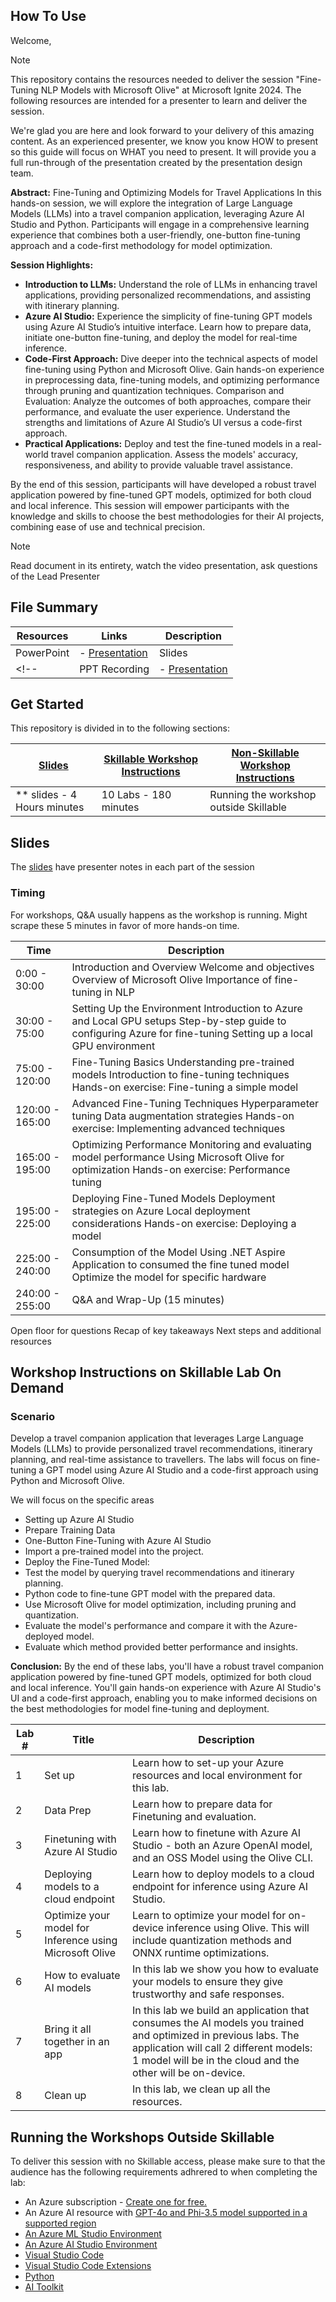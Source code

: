 ## How To Use

Welcome,

> [!NOTE]
>This repository contains the resources needed to deliver the session "Fine-Tuning NLP Models with Microsoft Olive" at Microsoft Ignite 2024.
> The following resources are intended for a presenter to learn and deliver the session.

We're glad you are here and look forward to your delivery of this amazing content. As an experienced presenter, we know you know HOW to present so this guide will focus on WHAT you need to present. It will provide you a full run-through of the presentation created by the presentation design team. 

**Abstract:**
Fine-Tuning and Optimizing Models for Travel Applications
In this hands-on session, we will explore the integration of Large Language Models (LLMs) into a travel companion application, leveraging Azure AI Studio and Python. Participants will engage in a comprehensive learning experience that combines both a user-friendly, one-button fine-tuning approach and a code-first methodology for model optimization.

**Session Highlights:**
- **Introduction to LLMs:** Understand the role of LLMs in enhancing travel applications, providing personalized recommendations, and assisting with itinerary planning.
- **Azure AI Studio:** Experience the simplicity of fine-tuning GPT models using Azure AI Studio’s intuitive interface. Learn how to prepare data, initiate one-button fine-tuning, and deploy the model for real-time inference.
- **Code-First Approach:** Dive deeper into the technical aspects of model fine-tuning using Python and Microsoft Olive. Gain hands-on experience in preprocessing data, fine-tuning models, and optimizing performance through pruning and quantization techniques.
Comparison and Evaluation: Analyze the outcomes of both approaches, compare their performance, and evaluate the user experience. Understand the strengths and limitations of Azure AI Studio’s UI versus a code-first approach.
- **Practical Applications:** Deploy and test the fine-tuned models in a real-world travel companion application. Assess the models' accuracy, responsiveness, and ability to provide valuable travel assistance.

By the end of this session, participants will have developed a robust travel application powered by fine-tuned GPT models, optimized for both cloud and local inference. This session will empower participants with the knowledge and skills to choose the best methodologies for their AI projects, combining ease of use and technical precision.


> [!NOTE]
> Read document in its entirety, watch the video presentation, ask questions of the Lead Presenter

## File Summary

| Resources          | Links                            | Description |
|-------------------|----------------------------------|-------------------|
| PowerPoint        | - [Presentation](https://aka.ms/..) | Slides |
<!-- | PPT Recording     | - [Presentation]() | Video Recording of the PowerPoint slides with no audio | -->

## Get Started

This repository is divided in to the following sections:

| [Slides](https://aka.ms/..) | [Skillable Workshop Instructions](/lab/Skillable%20Workshop%20Instructions/00_Introduction.md) | [Non-Skillable Workshop Instructions](/lab/README.md) |
|-------------------|---------------------------|--------------------------------------
| ** slides - 4 Hours minutes| 10 Labs - 180 minutes | Running the workshop outside Skillable |

## Slides

The [slides](https://aka.ms/...) have presenter notes in each part of the session

### Timing

For workshops, Q&A usually happens as the workshop is running. Might scrape these 5 minutes in favor of more hands-on time.​

| Time        | Description
--------------|-------------
0:00 - 30:00   | Introduction and Overview Welcome and objectives Overview of Microsoft Olive Importance of fine-tuning in NLP
30:00 -  75:00  | Setting Up the Environment Introduction to Azure and Local GPU setups Step-by-step guide to configuring Azure for fine-tuning Setting up a local GPU environment
75:00 - 120:00  | Fine-Tuning Basics Understanding pre-trained models Introduction to fine-tuning techniques Hands-on exercise: Fine-tuning a simple model
120:00 - 165:00 | Advanced Fine-Tuning Techniques Hyperparameter tuning Data augmentation strategies Hands-on exercise: Implementing advanced techniques
165:00 - 195:00 | Optimizing Performance Monitoring and evaluating model performance Using Microsoft Olive for optimization Hands-on exercise: Performance tuning
195:00 - 225:00 | Deploying Fine-Tuned Models Deployment strategies on Azure Local deployment considerations Hands-on exercise: Deploying a model
225:00 - 240:00 |Consumption of the Model Using .NET Aspire Application to consumed the fine tuned model Optimize the model for specific hardware
240:00 - 255:00 |Q&A and Wrap-Up (15 minutes)
Open floor for questions Recap of key takeaways Next steps and additional resources

## Workshop Instructions on Skillable Lab On Demand

### Scenario

Develop a travel companion application that leverages Large Language Models (LLMs) to provide personalized travel recommendations, itinerary planning, and real-time assistance to travellers. The labs will focus on fine-tuning a GPT model using Azure AI Studio and a code-first approach using Python and Microsoft Olive.

We will focus on the specific areas 
- Setting up Azure AI Studio
- Prepare Training Data
- One-Button Fine-Tuning with Azure AI Studio
- Import a pre-trained model into the project.
- Deploy the Fine-Tuned Model:
- Test the model by querying travel recommendations and itinerary planning.
- Python code to fine-tune GPT model with the prepared data.
- Use Microsoft Olive for model optimization, including pruning and quantization.
- Evaluate the model's performance and compare it with the Azure-deployed model.
- Evaluate which method provided better performance and insights.

**Conclusion:**
By the end of these labs, you'll have a robust travel companion application powered by fine-tuned GPT models, optimized for both cloud and local inference. You'll gain hands-on experience with Azure AI Studio's UI and a code-first approach, enabling you to make informed decisions on the best methodologies for model fine-tuning and deployment.


| Lab # | Title | Description |
| ----- | ------ |----------- |
| 1 | Set up | Learn how to set-up your Azure resources and local environment for this lab. |
| 2 | Data Prep | Learn how to prepare data for Finetuning and evaluation. |
| 3 | Finetuning with Azure AI Studio | Learn how to finetune with Azure AI Studio - both an Azure OpenAI model, and an OSS Model using the Olive CLI. |
| 4 | Deploying models to a cloud endpoint | Learn how to deploy models to a cloud endpoint for inference using Azure AI Studio. |
| 5 | Optimize your model for Inference using Microsoft Olive | Learn to optimize your model for on-device inference using Olive. This will include quantization methods and ONNX runtime optimizations. |
| 6 | How to evaluate AI models | In this lab we show you how to evaluate your models to ensure they give trustworthy and safe responses. |
| 7 | Bring it all together in an app | In this lab we build an application that consumes the AI models you trained and optimized in previous labs. The application will call 2 different models: 1 model will be in the cloud and the other will be on-device. |
| 8 | Clean up | In this lab, we clean up all the resources.


## Running the Workshops Outside Skillable

To deliver this session with no Skillable access, please make sure to that the audience has the following requirements adhrered to when completing the lab:

- An Azure subscription - [Create one for free.](https://azure.microsoft.com/free/cognitive-services)
- An Azure AI resource with [GPT-4o and Phi-3.5 model supported in a supported region](https://docs.microsoft.com/en-us/azure/cognitive-services/phi-3-5-models)
- [An Azure ML Studio Environment](https://ml.azure.com)
- [An Azure AI Studio Environment](https://ai.azure.com)
- [Visual Studio Code](https://code.visualstudio.com/) 
- [Visual Studio Code Extensions](https://marketplace.visualstudio.com/VSCode)
- [Python](https://marketplace.visualstudio.com/items?itemName=ms-python.python)
- [AI Toolkit](https://marketplace.visualstudio.com/items?itemName=ms-windows-ai-studio.windows-ai-studio)
  
